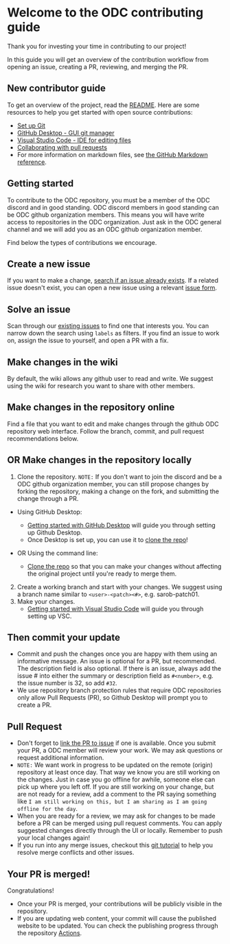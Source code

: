 # Welcome to the ODC contributing guide
<!-- forked from https://github.com/github/docs/blob/main/CONTRIBUTING.md-->

Thank you for investing your time in contributing to our project!  

<!--Read our [Code of Conduct](./CODE_OF_CONDUCT.md) to keep our community approachable and respectable. -->

In this guide you will get an overview of the contribution workflow from opening an issue, creating a PR, reviewing, and merging the PR.

## New contributor guide

To get an overview of the project, read the [README](README.md). Here are some resources to help you get started with open source contributions:

- [Set up Git](https://docs.github.com/en/get-started/quickstart/set-up-git)
- [GitHub Desktop - GUI git manager](https://desktop.github.com)
- [Visual Studio Code - IDE for editing files](https://code.visualstudio.com)
- [Collaborating with pull requests](https://docs.github.com/en/github/collaborating-with-pull-requests)
- For more information on markdown files, see [the GitHub Markdown reference](https://github.com/github/docs/blob/main/contributing/content-markup-reference.md).


## Getting started

To contribute to the ODC repository, you must be a member of the ODC discord and in good standing. ODC discord members in good standing can be ODC github organization members. This means you will have write access to repositories in the ODC organization. Just ask in the ODC general channel and we will add you as an ODC github organization member.

Find below the types of contributions we encourage.

## Create a new issue

If you want to make a change, [search if an issue already exists](https://docs.github.com/en/github/searching-for-information-on-github/searching-on-github/searching-issues-and-pull-requests#search-by-the-title-body-or-comments). If a related issue doesn't exist, you can open a new issue using a relevant [issue form](https://github.com/opendataforweb3/landscape/issues/new/choose). 

## Solve an issue

Scan through our [existing issues](https://github.com/github/docs/issues) to find one that interests you. You can narrow down the search using `labels` as filters. If you find an issue to work on, assign the issue to yourself, and open a PR with a fix.

## Make changes in the wiki

By default, the wiki allows any github user to read and write. We suggest using the wiki for research you want to share with other members. 

## Make changes in the repository online
Find a file that you want to edit and make changes through the github ODC repository web interface. Follow the branch, commit, and pull request recommendations below. 

## OR Make changes in the repository locally

1. Clone the repository. `NOTE:` If you don't want  to join the discord and be a ODC github organization member, you can still propose changes by forking the repository, making a change on the fork, and submitting the change through a PR.  
- Using GitHub Desktop:
  - [Getting started with GitHub Desktop](https://docs.github.com/en/desktop/installing-and-configuring-github-desktop/getting-started-with-github-desktop) will guide you through setting up Github Desktop.
  - Once Desktop is set up, you can use it to [clone the repo](https://docs.github.com/en/desktop/contributing-and-collaborating-using-github-desktop/cloning-and-forking-repositories-from-github-desktop)!

- OR Using the command line:
  - [Clone the repo](https://www.git-scm.com/docs/git-clone) so that you can make your changes without affecting the original project until you're ready to merge them.

2. Create a working branch and start with your changes. We suggest using a branch name similar to `<user>-<patch><#>`, e.g. sarob-patch01.
3. Make your changes.
   - [Getting started with Visual Studio Code](https://code.visualstudio.com/docs/introvideos/basics) will guide you through setting up VSC.

## Then commit your update

- Commit and push the changes once you are happy with them using an informative message. An issue is optional for a PR, but recommended.  The description field is also optional. If there is an issue, always  add the issue # into either the summary or description field as `#<number>`, e.g. the issue number is 32, so add `#32`.  
- We use repository branch protection rules that require ODC repositories only allow Pull Requests (PR), so Github Desktop will prompt you to create a PR.

## Pull Request

- Don't forget to [link the PR to issue](https://docs.github.com/en/issues/tracking-your-work-with-issues/) if one is available.
Once you submit your PR, a ODC member will review your work. We may ask questions or request additional information.
- `NOTE:` We want work in progress to be updated on the remote (origin) repository at least once day. That way we know you are still working on the changes. Just in case you go offline for awhile, someone else can pick up where you left off. If you are still working on your change, but are not ready for a review, add a comment to the PR saying something like `I am still working on this, but I am sharing as I am going offline for the day`.
- When you are ready for a review, we may ask for changes to be made before a PR can be merged using pull request comments. You can apply suggested changes directly through the UI or locally. Remember to push your local changes again!
- If you run into any merge issues, checkout this [git tutorial](https://github.com/skills/resolve-merge-conflicts) to help you resolve merge conflicts and other issues.

## Your PR is merged!

Congratulations! 

- Once your PR is merged, your contributions will be publicly visible in the repository.  
- If you are updating web content, your commit will cause the published website to be updated. You can check the publishing progress through the repository [Actions](https://github.com/OpenDataforWeb3/Landscape/actions). 
